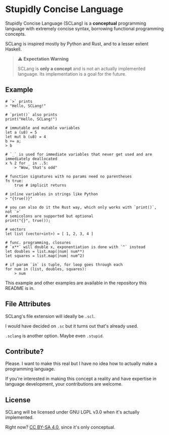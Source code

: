 # Stupidly Concise Language

Stupidly Concise Language (SCLang) is a **conceptual** programming language with extremely concise syntax, borrowing functional programming concepts.

SCLang is inspired mostly by Python and Rust, and to a lesser extent Haskell.

> ⚠️ **Expectation Warning**
>
> SCLang is **only a concept** and is not an actually implemented language.
> Its implementation is a goal for the future.

## Example

```sclang
# `>` prints
> "Hello, SCLang!"

# `print()` also prints
print("Hello, SCLang!")

# immutable and mutable variables
let a (u8) = 5
let mut b (u8) = 4
b += a;
> b

# `_` is used for immediate variables that never get used and are immediately deallocated
x % 2 for _ in ..5:
    > "Wow, that's odd"

# function signatures with no params need no parentheses
fn true:
    true # implicit returns

# inline variables in strings like Python 
> "{true()}"

# you can also do it the Rust way, which only works with `print()`, not `>`
# semicolons are supported but optional
print("{}", true());

# vectors
let list (vector<int>) = [ 1, 2, 3, 4 ]

# func. programming, closures
# `x**` will double x, exponentiation is done with `^` instead
let doubles = list.map(|num| num**)
let squares = list.map(|num| num^2)

# if param `in` is tuple, for loop goes through each
for num in (list, doubles, squares):
    > num
```

This example and other examples are available in the repository this README is in.

## File Attributes

SCLang's file extension will ideally be `.scl`.

I would have decided on `.sc` but it turns out that's already used.

`.sclang` is another option. Maybe even `.stupid`.

## Contribute?

Please. I want to make this real but I have no idea how to actually make a programming language.

If you're interested in making this concept a reality and have expertise in language development, your contributions are welcome.

## License

SCLang will be licensed under GNU LGPL v3.0 when it's actually implemented.

Right now? [CC BY-SA 4.0](https://creativecommons.org/licenses/by-sa/4.0/), since it's only conceptual.
